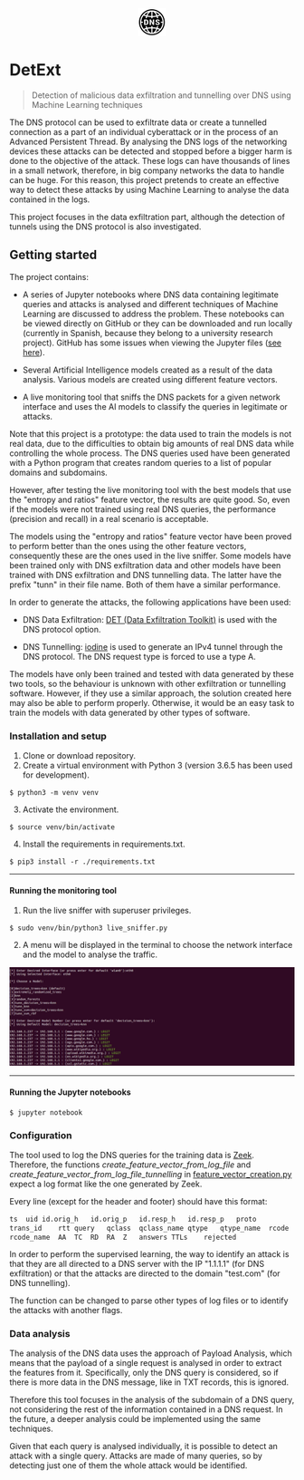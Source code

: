 <p align="center">
  <img src="./images/dns_icon.png" alt="DetExt icon"/>
</p>

# DetExt
> Detection of malicious data exfiltration and tunnelling over DNS using Machine Learning techniques

The DNS protocol can be used to exfiltrate data or create a tunnelled connection as a part of an individual cyberattack or in the process of an Advanced Persistent Thread. By analysing the DNS logs of the networking devices these attacks can be detected and stopped before a bigger harm is done to the objective of the attack. These logs can have thousands of lines in a small network, therefore, in big company networks the data to handle can be huge. For this reason, this project pretends to create an effective way to detect these attacks by using Machine Learning to analyse the data contained in the logs.

This project focuses in the data exfiltration part, although the detection of tunnels using the DNS protocol is also investigated.

## Getting started

The project contains:

- A series of Jupyter notebooks where DNS data containing legitimate queries and attacks is analysed and different techniques of Machine Learning are discussed to address the problem. These notebooks can be viewed directly on GitHub or they can be downloaded and run locally (currently in Spanish, because they belong to a university research project). GitHub has some issues when viewing the Jupyter files ([see here](https://github.com/iurisegtovich/PyTherm-applied-thermodynamics/issues/11)).

- Several Artificial Intelligence models created as a result of the data analysis. Various models are created using different feature vectors.

- A live monitoring tool that sniffs the DNS packets for a given network interface and uses the AI models to classify the queries in legitimate or attacks.

Note that this project is a prototype: the data used to train the models is not real data, due to the difficulties to obtain big amounts of real DNS data while controlling the whole process. The DNS queries used have been generated with a Python program that creates random queries to a list of popular domains and subdomains.

However, after testing the live monitoring tool with the best models that use the "entropy and ratios" feature vector, the results are quite good. So, even if the models were not trained using real DNS queries, the performance (precision and recall) in a real scenario is acceptable.

The models using the "entropy and ratios" feature vector have been proved to perform better than the ones using the other feature vectors, consequently these are the ones used in the live sniffer. Some models have been trained only with DNS exfiltration data and other models have been trained with DNS exfiltration and DNS tunnelling data. The latter have the prefix "tunn" in their file name. Both of them have a similar performance.

In order to generate the attacks, the following applications have been used:

- DNS Data Exfiltration: [DET (Data Exfiltration Toolkit)](https://github.com/PaulSec/DET) is used with the DNS protocol option.

- DNS Tunnelling: [iodine](https://github.com/yarrick/iodine) is used to generate an IPv4 tunnel through the DNS protocol. The DNS request type is forced to use a type A.

The models have only been trained and tested with data generated by these two tools, so the behaviour is unknown with other exfiltration or tunnelling software. However, if they use a similar approach, the solution created here may also be able to perform properly. Otherwise, it would be an easy task to train the models with data generated by other types of software.

### Installation and setup

1. Clone or download repository.
2. Create a virtual environment with Python 3 (version 3.6.5 has been used for development).
```shell
$ python3 -m venv venv
```
3. Activate the environment.
```shell
$ source venv/bin/activate
```
4. Install the requirements in requirements.txt.
```shell
$ pip3 install -r ./requirements.txt
```

---

#### Running the monitoring tool

1. Run the live sniffer with superuser privileges.
```shell
$ sudo venv/bin/python3 live_sniffer.py
```
2. A menu will be displayed in the terminal to choose the network interface and the model to analyse the traffic.

![live_sniffer](./images/live_sniffer.png)

---

#### Running the Jupyter notebooks

```shell
$ jupyter notebook
```

### Configuration

The tool used to log the DNS queries for the training data is [Zeek](https://github.com/zeek). Therefore, the functions <i>create_feature_vector_from_log_file</i> and <i>create_feature_vector_from_log_file_tunnelling</i> in [feature_vector_creation.py](https://github.com/alejandro-g-m/DetExt/blob/master/feature_vector_creation.py) expect a log format like the one generated by Zeek.

Every line (except for the header and footer) should have this format:

```
ts	uid	id.orig_h	id.orig_p	id.resp_h	id.resp_p	proto	trans_id	rtt	query	qclass	qclass_name	qtype	qtype_name	rcode	rcode_name	AA	TC	RD	RA	Z	answers	TTLs	rejected
```

In order to perform the supervised learning, the way to identify an attack is that they are all directed to a DNS server with the IP "1.1.1.1" (for DNS exfiltration) or that the attacks are directed to the domain "test.com" (for DNS tunnelling).

The function can be changed to parse other types of log files or to identify the attacks with another flags.

### Data analysis

The analysis of the DNS data uses the approach of Payload Analysis, which means that the payload of a single request is analysed in order to extract the features from it. Specifically, only the DNS query is considered, so if there is more data in the DNS message, like in TXT records, this is ignored.

Therefore this tool focuses in the analysis of the subdomain of a DNS query, not considering the rest of the information contained in a DNS request. In the future, a deeper analysis could be implemented using the same techniques.

Given that each query is analysed individually, it is possible to detect an attack with a single query. Attacks are made of many queries, so by detecting just one of them the whole attack would be identified.
